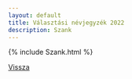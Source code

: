 ```yaml
---
layout: default
title: Választási névjegyzék 2022
description: Szank
---
```


{% include Szank.html %}

[Vissza](./)
